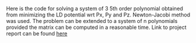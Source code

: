 Here is the code for solving a system of 3 5th order polynomial obtained from minimizing the LD potential wrt Px, Py and Pz.
Newton-Jacobi method was used. The problem can be extended to a system of n polynomials provided the matrix can be computed in a reasonable time.
Link to project report can be found [here](https://drive.google.com/file/d/1WVrrlEC2U3KIWSxufUqhQL-idgb8JLqO/view?usp=sharing)
